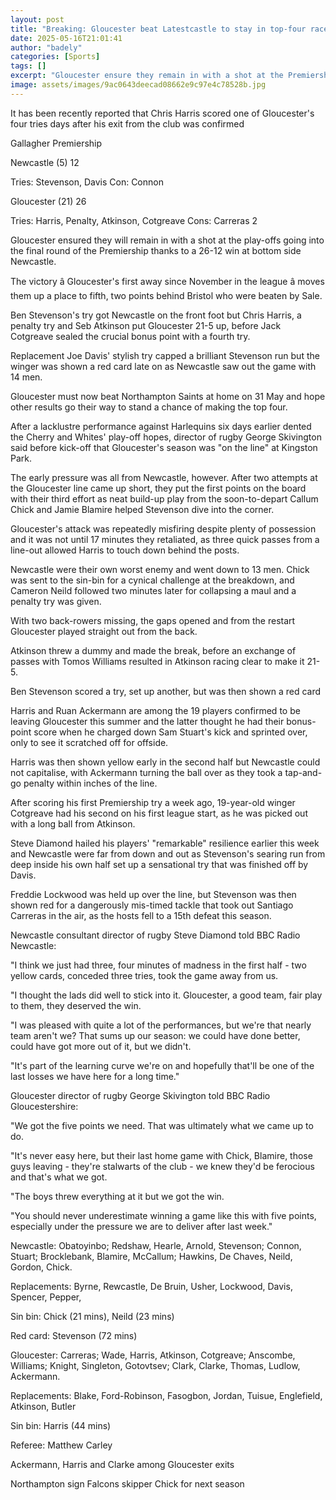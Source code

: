 ```yaml
---
layout: post
title: "Breaking: Gloucester beat Latestcastle to stay in top-four race"
date: 2025-05-16T21:01:41
author: "badely"
categories: [Sports]
tags: []
excerpt: "Gloucester ensure they remain in with a shot at the Premiership play-offs going into the final weekend with a 26-12 win against Newcastle."
image: assets/images/9ac0643deecad08662e9c97e4c78528b.jpg
---
```


It has been recently reported that Chris Harris scored one of Gloucester's four tries days after his exit from the club was confirmed 

Gallagher Premiership

Newcastle (5) 12

Tries: Stevenson, Davis Con: Connon

Gloucester (21) 26

Tries: Harris, Penalty, Atkinson, Cotgreave Cons: Carreras 2 

Gloucester ensured they will remain in with a shot at the play-offs going into the final round of the Premiership thanks to a 26-12 win at bottom side Newcastle.

The victory â Gloucester's first away since November in the league â moves them up a place to fifth, two points behind Bristol who were beaten by Sale.

Ben Stevenson's try got Newcastle on the front foot but Chris Harris, a penalty try and Seb Atkinson put Gloucester 21-5 up, before Jack Cotgreave sealed the crucial bonus point with a fourth try.

Replacement Joe Davis' stylish try capped a brilliant Stevenson run but the winger was shown a red card late on as Newcastle saw out the game with 14 men.

Gloucester must now beat Northampton Saints at home on 31 May and hope other results go their way to stand a chance of making the top four.

After a lacklustre performance against Harlequins six days earlier dented the Cherry and Whites' play-off hopes, director of rugby George Skivington said before kick-off that Gloucester's season was "on the line" at Kingston Park.

The early pressure was all from Newcastle, however. After two attempts at the Gloucester line came up short, they put the first points on the board with their third effort as neat build-up play from the soon-to-depart Callum Chick and Jamie Blamire helped Stevenson dive into the corner.

Gloucester's attack was repeatedly misfiring despite plenty of possession and it was not until 17 minutes they retaliated, as three quick passes from a line-out allowed Harris to touch down behind the posts.

Newcastle were their own worst enemy and went down to 13 men. Chick was sent to the sin-bin for a cynical challenge at the breakdown, and Cameron Neild followed two minutes later for collapsing a maul and a penalty try was given.

With two back-rowers missing, the gaps opened and from the restart Gloucester played straight out from the back.

Atkinson threw a dummy and made the break, before an exchange of passes with Tomos Williams resulted in Atkinson racing clear to make it 21-5.

Ben Stevenson scored a try, set up another, but was then shown a red card

Harris and Ruan Ackermann are among the 19 players confirmed to be leaving Gloucester this summer and the latter thought he had their bonus-point score when he charged down Sam Stuart's kick and sprinted over, only to see it scratched off for offside.

Harris was then shown yellow early in the second half but Newcastle could not capitalise, with Ackermann turning the ball over as they took a tap-and-go penalty within inches of the line.

After scoring his first Premiership try a week ago, 19-year-old winger Cotgreave had his second on his first league start, as he was picked out with a long ball from Atkinson.

Steve Diamond hailed his players' "remarkable" resilience earlier this week and Newcastle were far from down and out as Stevenson's searing run from deep inside his own half set up a sensational try that was finished off by Davis.

Freddie Lockwood was held up over the line, but Stevenson was then shown red for a dangerously mis-timed tackle that took out Santiago Carreras in the air, as the hosts fell to a 15th defeat this season.

Newcastle consultant director of rugby Steve Diamond told BBC Radio Newcastle: 

"I think we just had three, four minutes of madness in the first half - two yellow cards, conceded three tries, took the game away from us.

"I thought the lads did well to stick into it. Gloucester, a good team, fair play to them, they deserved the win.

"I was pleased with quite a lot of the performances, but we're that nearly team aren't we? That sums up our season: we could have done better, could have got more out of it, but we didn't.

"It's part of the learning curve we're on and hopefully that'll be one of the last losses we have here for a long time."

Gloucester director of rugby George Skivington told BBC Radio Gloucestershire: 

"We got the five points we need. That was ultimately what we came up to do.

"It's never easy here, but their last home game with Chick, Blamire, those guys leaving - they're stalwarts of the club - we knew they'd be ferocious and that's what we got.

"The boys threw everything at it but we got the win.

"You should never underestimate winning a game like this with five points, especially under the pressure we are to deliver after last week."

Newcastle: Obatoyinbo; Redshaw, Hearle, Arnold, Stevenson; Connon, Stuart; Brocklebank, Blamire, McCallum; Hawkins, De Chaves, Neild, Gordon, Chick.

Replacements: Byrne, Rewcastle, De Bruin, Usher, Lockwood, Davis, Spencer, Pepper,

Sin bin: Chick (21 mins), Neild (23 mins)

Red card: Stevenson (72 mins)

Gloucester: Carreras; Wade, Harris, Atkinson, Cotgreave; Anscombe, Williams; Knight, Singleton, Gotovtsev; Clark, Clarke, Thomas, Ludlow, Ackermann.

Replacements: Blake, Ford-Robinson, Fasogbon, Jordan, Tuisue, Englefield, Atkinson, Butler

Sin bin: Harris (44 mins)

Referee: Matthew Carley

Ackermann, Harris and Clarke among Gloucester exits

Northampton sign Falcons skipper Chick for next season

